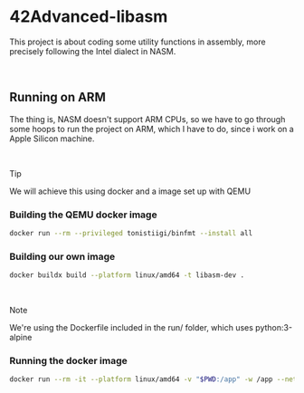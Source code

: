# 42Advanced-libasm

This project is about coding some utility functions in assembly, more precisely following
the Intel dialect in NASM.

</br>

## Running on ARM

The thing is, NASM doesn't support ARM CPUs, so we have to go through some hoops to run the project
on ARM, which I have to do, since i work on a Apple Silicon machine.

</br>

>[!TIP]
> We will achieve this using docker and a image set up with QEMU

### Building the QEMU docker image
```bash
docker run --rm --privileged tonistiigi/binfmt --install all
```

### Building our own image
```bash
docker buildx build --platform linux/amd64 -t libasm-dev .
```

</br>

> [!NOTE]
> We're using the Dockerfile included in the run/ folder, which uses python:3-alpine

### Running the docker image
```bash
docker run --rm -it --platform linux/amd64 -v "$PWD:/app" -w /app --network="host" libasm-alpine zsh
```
